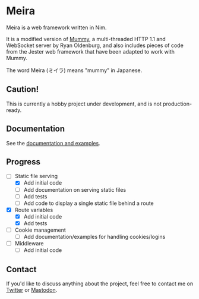 # Meira

Meira is a web framework written in Nim.

It is a modified version of [Mummy](https://github.com/guzba/mummy), a
multi-threaded HTTP 1.1 and WebSocket server by Ryan Oldenburg, and also
includes pieces of code from the Jester web framework that have been adapted to
work with Mummy.

The word Meira (ミイラ) means "mummy" in Japanese.

## Caution!

This is currently a hobby project under development, and is not
production-ready.

## Documentation

See the [documentation and examples](./examples/README.md).

## Progress

- [ ] Static file serving
  - [X] Add initial code
  - [ ] Add documentation on serving static files
  - [ ] Add tests
  - [ ] Add code to display a single static file behind a route
- [X] Route variables
  - [X] Add initial code
  - [X] Add tests
- [ ] Cookie management
  - [ ] Add documentation/examples for handling cookies/logins
- [ ] Middleware
  - [ ] Add initial code

## Contact

If you'd like to discuss anything about the project, feel free to contact me
on [Twitter](https://twitter.com/jasonprogrammer) or [Mastodon](https://mastodon.social/@jasonprogrammer).
